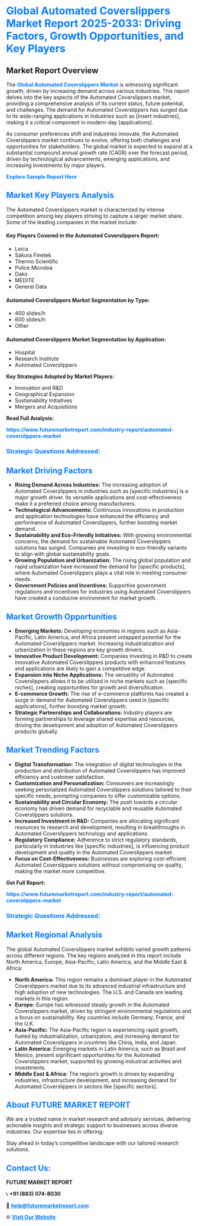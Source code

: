 <h1 style="color: #007BFF;">Global Automated Coverslippers Market Report 2025-2033: Driving Factors, Growth Opportunities, and Key Players</h1>

<section id="overview">
<h2>Market Report Overview</h2>
<p>The <a href="https://www.futuremarketreport.com/industry-report/automated-coverslippers-market" style="color: #007BFF; text-decoration: none;"><strong>Global Automated Coverslippers Market</strong></a> is witnessing significant growth, driven by increasing demand across various industries. This report delves into the key aspects of the Automated Coverslippers market, providing a comprehensive analysis of its current status, future potential, and challenges. The demand for Automated Coverslippers has surged due to its wide-ranging applications in industries such as [insert industries], making it a critical component in modern-day [applications].</p>
<p>As consumer preferences shift and industries innovate, the Automated Coverslippers market continues to evolve, offering both challenges and opportunities for stakeholders. The global market is expected to expand at a substantial compound annual growth rate (CAGR) over the forecast period, driven by technological advancements, emerging applications, and increasing investments by major players.</p>
</section>

<section id="overview">
<p><a href="https://www.futuremarketreport.com/request-sample/reportId=127939" style="color: #007BFF; text-decoration: none;"><strong>Explore Sample Report Here</strong></a></p>
</section>

<section id="key-players">
<h2 style="color: #007BFF;">Market Key Players Analysis</h2>
<p>The Automated Coverslippers market is characterized by intense competition among key players striving to capture a larger market share. Some of the leading companies in the market include:</p>
<h4>Key Players Covered in the Automated Coverslippers Report:</h4>
<ul><li>Leica</li><li>Sakura Finetek</li><li>Thermo Scientific</li><li>Police Microbia</li><li>Dako</li><li>MEDITE</li><li>General Data</li></ul>
<h4>Automated Coverslippers Market Segmentation by Type:</h4>
<ul><li>400 slides/h</li><li>600 slides/h</li><li>Other</li></ul>

<h4>Automated Coverslippers Market Segmentation by Application:</h4>
<ul><li>Hospital</li><li>Research Institute</li><li>Automated Coverslippers</li></ul>
<p><strong>Key Strategies Adopted by Market Players:</strong></p>
<ul>
<li>Innovation and R&D</li>
<li>Geographical Expansion</li>
<li>Sustainability Initiatives</li>
<li>Mergers and Acquisitions</li>
</ul>
</section>

<section>
<p><strong>Read Full Analysis: </strong></p><a href="https://www.futuremarketreport.com/industry-report/automated-coverslippers-market" style="color: #007BFF; text-decoration: none;"><strong>https://www.futuremarketreport.com/industry-report/automated-coverslippers-market</strong></a>
<h3 style="color: #007BFF;">Strategic Questions Addressed:</h3>
</section>

<section id="driving-factors">
<h2 style="color: #007BFF;">Market Driving Factors</h2>
<ul>
<li><strong>Rising Demand Across Industries:</strong> The increasing adoption of Automated Coverslippers in industries such as [specific industries] is a major growth driver. Its versatile applications and cost-effectiveness make it a preferred choice among manufacturers.</li>
<li><strong>Technological Advancements:</strong> Continuous innovations in production and application technologies have enhanced the efficiency and performance of Automated Coverslippers, further boosting market demand.</li>
<li><strong>Sustainability and Eco-Friendly Initiatives:</strong> With growing environmental concerns, the demand for sustainable Automated Coverslippers solutions has surged. Companies are investing in eco-friendly variants to align with global sustainability goals.</li>
<li><strong>Growing Population and Urbanization:</strong> The rising global population and rapid urbanization have increased the demand for [specific products], where Automated Coverslippers plays a vital role in meeting consumer needs.</li>
<li><strong>Government Policies and Incentives:</strong> Supportive government regulations and incentives for industries using Automated Coverslippers have created a conducive environment for market growth.</li>
</ul>
</section>

<section id="growth-opportunities">
<h2 style="color: #007BFF;">Market Growth Opportunities</h2>
<ul>
<li><strong>Emerging Markets:</strong> Developing economies in regions such as Asia-Pacific, Latin America, and Africa present untapped potential for the Automated Coverslippers market. Increasing industrialization and urbanization in these regions are key growth drivers.</li>
<li><strong>Innovative Product Development:</strong> Companies investing in R&D to create innovative Automated Coverslippers products with enhanced features and applications are likely to gain a competitive edge.</li>
<li><strong>Expansion into Niche Applications:</strong> The versatility of Automated Coverslippers allows it to be utilized in niche markets such as [specific niches], creating opportunities for growth and diversification.</li>
<li><strong>E-commerce Growth:</strong> The rise of e-commerce platforms has created a surge in demand for Automated Coverslippers used in [specific applications], further boosting market growth.</li>
<li><strong>Strategic Partnerships and Collaborations:</strong> Industry players are forming partnerships to leverage shared expertise and resources, driving the development and adoption of Automated Coverslippers products globally.</li>
</ul>
</section>

<section id="trending-factors">
<h2 style="color: #007BFF;">Market Trending Factors</h2>
<ul>
<li><strong>Digital Transformation:</strong> The integration of digital technologies in the production and distribution of Automated Coverslippers has improved efficiency and customer satisfaction.</li>
<li><strong>Customization and Personalization:</strong> Consumers are increasingly seeking personalized Automated Coverslippers solutions tailored to their specific needs, prompting companies to offer customizable options.</li>
<li><strong>Sustainability and Circular Economy:</strong> The push towards a circular economy has driven demand for recyclable and reusable Automated Coverslippers solutions.</li>
<li><strong>Increased Investment in R&D:</strong> Companies are allocating significant resources to research and development, resulting in breakthroughs in Automated Coverslippers technology and applications.</li>
<li><strong>Regulatory Compliance:</strong> Adherence to strict regulatory standards, particularly in industries like [specific industries], is influencing product development and quality in the Automated Coverslippers market.</li>
<li><strong>Focus on Cost-Effectiveness:</strong> Businesses are exploring cost-efficient Automated Coverslippers solutions without compromising on quality, making the market more competitive.</li>
</ul>
</section>

<section>
<p><strong>Get Full Report: </strong></p><a href="https://www.futuremarketreport.com/industry-report/automated-coverslippers-market" style="color: #007BFF; text-decoration: none;"><strong>https://www.futuremarketreport.com/industry-report/automated-coverslippers-market</strong></a>
<h3 style="color: #007BFF;">Strategic Questions Addressed:</h3>
</section>


<section id="regional-analysis">
<h2 style="color: #007BFF;">Market Regional Analysis</h2>
<p>The global Automated Coverslippers market exhibits varied growth patterns across different regions. The key regions analyzed in this report include North America, Europe, Asia-Pacific, Latin America, and the Middle East & Africa:</p>
<ul>
<li><strong>North America:</strong> This region remains a dominant player in the Automated Coverslippers market due to its advanced industrial infrastructure and high adoption of new technologies. The U.S. and Canada are leading markets in this region.</li>
<li><strong>Europe:</strong> Europe has witnessed steady growth in the Automated Coverslippers market, driven by stringent environmental regulations and a focus on sustainability. Key countries include Germany, France, and the U.K.</li>
<li><strong>Asia-Pacific:</strong> The Asia-Pacific region is experiencing rapid growth, fueled by industrialization, urbanization, and increasing demand for Automated Coverslippers in countries like China, India, and Japan.</li>
<li><strong>Latin America:</strong> Emerging markets in Latin America, such as Brazil and Mexico, present significant opportunities for the Automated Coverslippers market, supported by growing industrial activities and investments.</li>
<li><strong>Middle East & Africa:</strong> The region’s growth is driven by expanding industries, infrastructure development, and increasing demand for Automated Coverslippers in sectors like [specific sectors].</li>
</ul>
</section>

<footer>
<h2 style="color: #007BFF;">About FUTURE MARKET REPORT</h2>
<p>We are a trusted name in market research and advisory services, delivering actionable insights and strategic support to businesses across diverse industries. Our expertise lies in offering:</p>

<p>Stay ahead in today’s competitive landscape with our tailored research solutions.</p>

<h2 style="color: #007BFF;">Contact Us:</h2>
<p><strong>FUTURE MARKET REPORT</strong></p>
<p>📞 <strong>+91 (883) 074-8030</strong></p>
<p>📧 <strong><a href="mailto:help@futuremarketreport.com" style="color: #007BFF;">help@futuremarketreport.com</a></strong></p>
<p>🌐 <strong><a href="https://www.futuremarketreport.com/" style="color: #007BFF;">Visit Our Website</a></strong></p>
</footer>